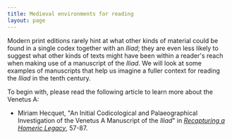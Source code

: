 ```yaml
---
title: Medieval environments for reading
layout: page
---
```


Modern print editions rarely hint at what other kinds of material could be found in a single codex together with an *Iliad*;  they are even less likely to suggest what other kinds of texts might have been within a reader's reach when making use of a manuscript of the *Iliad*.  We will look at some examples of manuscripts that help us imagine a fuller context for reading the *Iliad* in the tenth century.

To begin with, please read the following article to learn more about the Venetus A:


- Miriam Hecquet, "An Initial Codicological and Palaeographical Investigation of the Venetus A Manuscript of the *Iliad*" in *[Recapturing a Homeric Legacy][capture]*, 57-87.



[capture]: http://www.homermultitext.org/Pubs/Due_Recapturing_a_Homeric_Legacy.pdf


